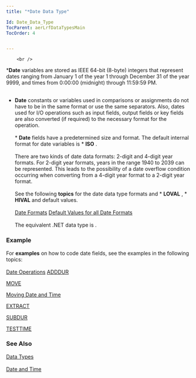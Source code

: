 ```yaml
---
title: "*Date Data Type"

Id: Date_Data_Type
TocParent: aerLrfDataTypesMain
TocOrder: 4


---
```


        <br />
 ***Date**  variables are stored as IEEE 64-bit (8-byte) integers that
        represent dates ranging from January 1 of the year 1 through December 31 of the
        year 9999, and times from 0:00:00 (midnight) through 11:59:59 PM.<br /><br />
  * **Date** 
        constants or variables used in comparisons or assignments do not have to be in
        the same format or use the same separators. Also, dates used for I/O operations
        such as input fields, output fields or key fields are also converted (if
        required) to the necessary format for the operation.<br /><br />
        * **Date**  fields have a predetermined size and format. The default
        internal format for date variables is * **ISO** .<br /><br />
        There are two kinds of date data formats: 2-digit and 4-digit year formats. For
        2-digit year formats, years in the range 1940 to 2039 can be represented. This
        leads to the possibility of a date overflow condition occurring when converting
        from a 4-digit year format to a 2-digit year format.<br /><br />
        See the following **topics** 
        for the date data type formats and * **LOVAL** , * **HIVAL** 
        and default values.<br /><br />[Date Formats](Date_Formats.html)
[
            Default Values for all Date
            Formats
        ](Default_Values_for_all_Date_Formats.html)<br /><br />
The equivalent .NET data type is . 

### Example
For **examples** 	on how to code date fields, see the examples in the following topics:
        <br /><br />[Date Operations](Date_Operations.html)
[ADDDUR](ADDHANDLER.html)

[MOVE](MOVE.html)

[Moving Date and Time](Moving_Data_Time_Data.html)

[EXTRACT](EXTRACT.html)

[SUBDUR](SUBDUR.html)

[TESTTIME](TESTTIME.html)

### See Also
[Data Types](ecrLrfDataTypesMain.html)<br /><br />[Date and Time](ecrLrfDateandTimeMain.html) 
